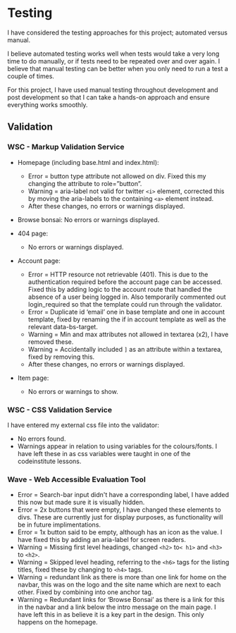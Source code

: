 # Testing

I have considered the testing approaches for this project; automated versus manual.

I believe automated testing works well when tests would take a very long time to do manually, or if tests need to be repeated over and over again. 
I believe that manual testing can be better when you only need to run a test a couple of times.

For this project, I have used manual testing throughout development and post development so that I can take a hands-on approach and ensure everything works smoothly.

## Validation 
### WSC - Markup Validation Service
* Homepage (including base.html and index.html):
  * Error = button type attribute not allowed on div. Fixed this my changing the attribute to role=”button”.
  * Warning = aria-label not valid for twitter `<i>` element, corrected this by moving the aria-labels to the containing `<a>` element instead.
  * After these changes, no errors or warnings displayed.

* Browse bonsai:
No errors or warnings displayed.

* 404 page:
  * No errors or warnings displayed.

* Account page:
  * Error = HTTP resource not retrievable (401). This is due to the authentication required before the account page can be accessed. Fixed this by adding logic to the account route that handled the absence of a user being logged in. Also temporarily commented out login_required so that the template could run through the validator.
  * Error = Duplicate id ‘email’ one in base template and one in account template, fixed by renaming the if in account template as well as the relevant data-bs-target.
  * Warning = Min and max attributes not allowed in textarea (x2), I have removed these.
  * Warning  = Accidentally included `]`  as an attribute within a textarea, fixed by removing this.
  * After these changes, no errors or warnings displayed.

* Item page: 
  * No errors or warnings to show.

### WSC - CSS Validation Service
I have entered my external css file into the validator:
* No errors found.
* Warnings appear in relation to using variables for the colours/fonts. I have left these in as css variables were taught in one of the codeinstitute lessons.

### Wave - Web Accessible Evaluation Tool
* Error = Search-bar input didn't have a corresponding label, I have added this now but made sure it is visually hidden.
* Error = 2x buttons that were empty, I have changed these elements to divs. These are currently just for display purposes, as functionality will be in future implimentations.
* Error = 1x button said to be empty, although has an icon as the value. I have fixed this by adding an aria-label for screen readers.
* Warning = Missing first level headings, changed `<h2>` to`< h1>` and `<h3>` to `<h2>`.
* Warning = Skipped level heading, referring to the `<h6>` tags for the listing titles, fixed these by changing to `<h4>` tags.
* Warning = redundant link as there is more than one link for home on the navbar, this was on the logo and the site name which are next to each other. Fixed by combining into one anchor tag.
* Warning = Redundant links for ‘Browse Bonsai’ as there is a link for this in the navbar and a link below the intro message on the main page. I have left this in as believe it is a key part in the design. This only happens on the homepage.

